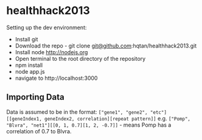 healthhack2013
==============

Setting up the dev environment:
* Install git
* Download the repo - git clone git@github.com:hqtan/healthhack2013.git
* Install node http://nodejs.org
* Open terminal to the root directory of the repository
* npm install
* node app.js
* navigate to http://localhost:3000


Importing Data
--------------
Data is assumed to be in the format: 
`["gene1", "gene2", "etc"][[geneIndex1, geneIndex2, correlation][repeat pattern]]`
e.g.
`["Pomp", "Blvra", "net1"][[0, 1, 0.7][1, 2, -0.7]]` - means Pomp has a correlation of 0.7 to Blvra.
